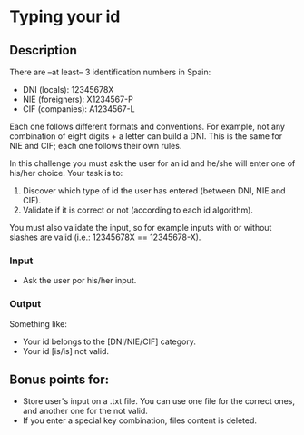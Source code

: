 # Typing your id

## Description

There are –at least– 3 identification numbers in Spain:
- DNI (locals): 12345678X
- NIE (foreigners): X1234567-P
- CIF (companies): A1234567-L

Each one follows different formats and conventions. For example, not any combination of eight digits + a letter can build a DNI. This is the same for NIE and CIF; each one follows their own rules.

In this challenge you must ask the user for an id and he/she will enter one of his/her choice. Your task is to:
1. Discover which type of id the user has entered (between DNI, NIE and CIF).
2. Validate if it is correct or not (according to each id algorithm).

You must also validate the input, so for example inputs with or without slashes are valid (i.e.: 12345678X == 12345678-X).

### Input

- Ask the user por his/her input.

### Output

Something like:
- Your id belongs to the [DNI/NIE/CIF] category.
- Your id [is/is] not valid.

## Bonus points for:

- Store user's input on a .txt file. You can use one file for the correct ones, and another one for the not valid.
- If you enter a special key combination, files content is deleted.